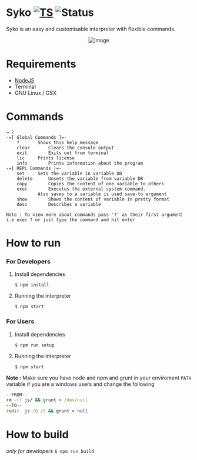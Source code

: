 
# Syko [![TS](https://img.shields.io/badge/TypeScript-2.9.x-blue.svg)](https://www.typescriptlang.org/) ![Status](https://img.shields.io/badge/Status-Under%20Development-red.svg)

Syko is an easy and customisable interpreter with flexible commands.

<div style="text-align:center">

![image](https://user-images.githubusercontent.com/28386721/43351740-47e600ee-9234-11e8-98bc-e12898f6e631.png)


</div>

# Requirements
+ [NodeJS](https://node.org)
+ Terminal
+ GNU Linux / OSX

# Commands

```
→ ?
-=[ Global Commands ]=-
	?		Shows this help message
	clear		Clears the console output
	exit		Exits out from terminal
	lic		Prints license
	info		Prints information about the program
-=[ REPL Commands ]=-
	set		Sets the variable in variable DB
	delete		Unsets the variable from variable DB
	copy		Copies the content of one variable to others
	exec		Executes the external system command.
			Also saves to a variable is used save-to argument
	show		Shows the content of variable in pretty format
	desc		Describes a variable

Note : To view more about commands pass '?' as their first argument i.e exec ? or just type the command and hit enter

```

# How to run
### For Developers
1. Install dependencies
    ```
    $ npm install
    ```
2. Running the interpreter
    ```
    $ npm start
    ```

### For Users
1. Install dependencies
    ```
    $ npm run setup
    ```
2. Running the interpreter
    ```
    $ npm start
    ```

**Note :** Make sure you have node and npm and grunt in your enviroment `PATH` variable if you are a windows users and change the following
```bat
--FROM--
rm -rf js/ && grunt > /dev/null
--TO--
rmdir  js /Q /S && grunt > null
```

# How to build
_only for developers_
    ```
    $ npm run build
    ```

